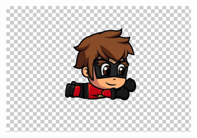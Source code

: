 <style>
  #superman
  {
    margin-left: 50px;
  }
</style>


<div style="background-image: url('sky.jpg');">
  <img src="superman.jpg" id="superman">
</div>
